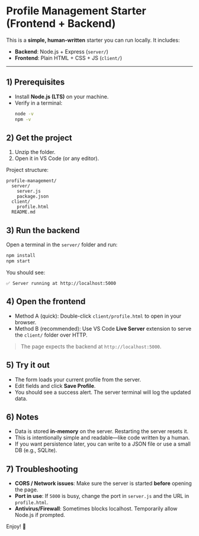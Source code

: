 # Profile Management Starter (Frontend + Backend)

This is a **simple, human-written** starter you can run locally. It includes:
- **Backend**: Node.js + Express (`server/`)
- **Frontend**: Plain HTML + CSS + JS (`client/`)

---

## 1) Prerequisites
- Install **Node.js (LTS)** on your machine.
- Verify in a terminal:
  ```bash
  node -v
  npm -v
  ```

## 2) Get the project
1. Unzip the folder.
2. Open it in VS Code (or any editor).

Project structure:
```
profile-management/
  server/
    server.js
    package.json
  client/
    profile.html
  README.md
```

## 3) Run the backend
Open a terminal in the `server/` folder and run:
```bash
npm install
npm start
```
You should see:
```
✅ Server running at http://localhost:5000
```

## 4) Open the frontend
- Method A (quick): Double-click `client/profile.html` to open in your browser.
- Method B (recommended): Use VS Code **Live Server** extension to serve the `client/` folder over HTTP.

> The page expects the backend at `http://localhost:5000`.

## 5) Try it out
- The form loads your current profile from the server.
- Edit fields and click **Save Profile**.
- You should see a success alert. The server terminal will log the updated data.

## 6) Notes
- Data is stored **in-memory** on the server. Restarting the server resets it.
- This is intentionally simple and readable—like code written by a human.
- If you want persistence later, you can write to a JSON file or use a small DB (e.g., SQLite).

## 7) Troubleshooting
- **CORS / Network issues**: Make sure the server is started **before** opening the page.
- **Port in use**: If `5000` is busy, change the port in `server.js` and the URL in `profile.html`.
- **Antivirus/Firewall**: Sometimes blocks localhost. Temporarily allow Node.js if prompted.

Enjoy! 🙌
